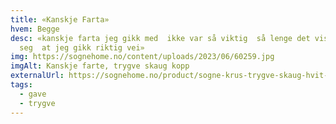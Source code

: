 ```yaml
---
title: «Kanskje Farta»
hvem: Begge
desc: «kanskje farta jeg gikk med  ikke var så viktig  så lenge det viste
  seg  at jeg gikk riktig vei»
img: https://sognehome.no/content/uploads/2023/06/60259.jpg
imgAlt: Kanskje farte, trygve skaug kopp
externalUrl: https://sognehome.no/product/sogne-krus-trygve-skaug-hvit-kanskje-farta/
tags:
  - gave
  - trygve
---
```

